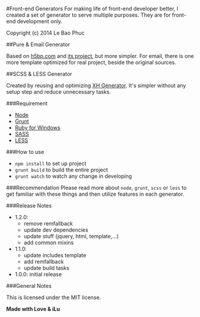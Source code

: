 #Front-end Generators
For making life of front-end developer better, I created a set of generator to serve multiple purposes. They are for front-end development only.

Copyright (c) 2014 Le Bao Phuc

##Pure & Email Generator

Based on [h5bp.com](http://html5boilerplate.com/) and [its project](http://htmlemailboilerplate.com/), but more simpler.
For email, there is one more template optimized for real project, beside the original sources.

##SCSS & LESS Generator

Created by reusing and optimizing [XH Generator](https://github.com/xhtmlized/generator-xh).
It's simpler without any setup step and reduce unnecessary tasks.

###Requirement

* [Node](http://nodejs.org/)
* [Grunt](http://gruntjs.com/)
* [Ruby for Windows](http://rubyinstaller.org/)
* [SASS](http://sass-lang.com/)
* [LESS](http://lesscss.org/)

###How to use

* `npm install` to set up project
* `grunt build` to build the entire project
* `grunt watch` to watch any change in developing

###Recommendation
Please read more about `node`, `grunt`, `scss` or `less` to get familiar with these things and then utilize features in each generator.

###Release Notes

* 1.2.0:
  * remove remfallback
  * update dev dependencies
  * update stuff (jquery, html, template,...)
  * add common mixins
* 1.1.0:
  * update includes template
  * add remfallback
  * update build tasks
* 1.0.0: initial release

###General Notes

This is licensed under the MIT license.

**Made with Love & iLu**
